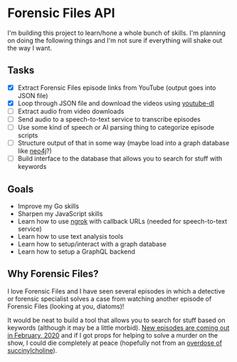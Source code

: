 # Forensic Files API

I'm building this project to learn/hone a whole bunch of skills. I'm planning on doing the following
things and I'm not sure if everything will shake out the way I want.

## Tasks

- [x] Extract Forensic Files episode links from YouTube (output goes into JSON file)
- [x] Loop through JSON file and download the videos using [youtube-dl](https://youtube-dl.org)
- [ ] Extract audio from video downloads
- [ ] Send audio to a speech-to-text service to transcribe episodes
- [ ] Use some kind of speech or AI parsing thing to categorize episode scripts
- [ ] Structure output of that in some way (maybe load into a graph database like [neo4j](http://neo4j.com/)?)
- [ ] Build interface to the database that allows you to search for stuff with keywords

## Goals

- Improve my Go skills
- Sharpen my JavaScript skills
- Learn how to use [ngrok](https://ngrok.com) with callback URLs (needed for speech-to-text service)
- Learn how to use text analysis tools
- Learn how to setup/interact with a graph database
- Learn how to setup a GraphQL backend

## Why Forensic Files?

I love Forensic Files and I have seen several episodes in which a detective or forensic specialist solves a case from watching another episode of Forensic Files (looking at you, diatoms)!

It would be neat to build a tool that allows you to search for stuff based on keywords (although it may be a little morbid).
[New episodes are coming out in February, 2020](https://nerdist.com/article/forensic-files-new-episodes-2020/) and if I got
props for helping to solve a murder on the show, I could die completely at peace (hopefully not from an [overdose of succinylcholine](https://www.imdb.com/title/tt1627318/?ref_=ttep_ep4)). 

